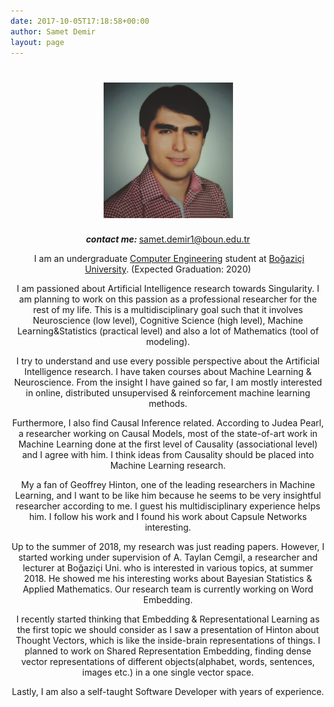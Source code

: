 ```yaml
---
date: 2017-10-05T17:18:58+00:00
author: Samet Demir
layout: page
---
```

<h1 style="text-align: center;">
  <img class="aligncenter" style="font-size: 1.6em;" src="/uploads/profile_filtered.png" alt="" width="207" height="217" />
</h1>

<p style="text-align: center;">
  <em><strong>contact me: </strong></em><a href="mailto:samet.demir1@boun.edu.tr">samet.demir1@boun.edu.tr</a>
</p>

<p style="text-align: center;">
   I am an undergraduate <a href="https://www.cmpe.boun.edu.tr/">Computer Engineering</a> student at <a href="http://www.boun.edu.tr/en-US/Index">Boğaziçi University</a>. (Expected Graduation: 2020)
</p>

<p style="text-align: center;">
  I am passioned about Artificial Intelligence research towards Singularity. I am planning to work on this passion as a professional researcher for the rest of my life. This is a multidisciplinary goal such that it involves Neuroscience (low level), Cognitive Science (high level), Machine Learning&Statistics (practical level) and also a lot of Mathematics (tool of modeling).
</p>

<p style="text-align: center;">
  I try to understand and use every possible perspective about the Artificial Intelligence research. I have taken courses about Machine Learning & Neuroscience. From the insight I have gained so far, I am mostly interested in online, distributed unsupervised & reinforcement machine learning methods.
</p>

<p style="text-align: center;">
  Furthermore, I also find Causal Inference related. According to Judea Pearl, a researcher working on Causal Models, most of the state-of-art work in Machine Learning done at the first level of Causality (associational level) and I agree with him. I think ideas from Causality should be placed into Machine Learning research.
</p>

<p style="text-align: center;">
  My a fan of Geoffrey Hinton, one of the leading researchers in Machine Learning, and I want to be like him because he seems to be very insightful researcher according to me. I guest his multidisciplinary experience helps him. I follow his work and I found his work about Capsule Networks interesting.
</p>

<p style="text-align: center;">
  Up to the summer of 2018, my research was just reading papers. However, I started working under supervision of A. Taylan Cemgil, a researcher and lecturer at Boğaziçi Uni. who is interested in various topics, at summer 2018. He showed me his interesting works about Bayesian Statistics & Applied Mathematics. Our research team is currently working on Word Embedding.
</p>

<p style="text-align: center;">
  I recently started thinking that Embedding & Representational Learning as the first topic we should consider as I saw a presentation of Hinton about Thought Vectors, which is like the inside-brain representations of things. I planned to work on Shared Representation Embedding, finding dense vector representations of different objects(alphabet, words, sentences, images etc.) in a one single vector space.
</p>

<p style="text-align: center;">
  Lastly, I am also a self-taught Software Developer with years of experience.
</p>

&nbsp;

<p style="text-align: center;">